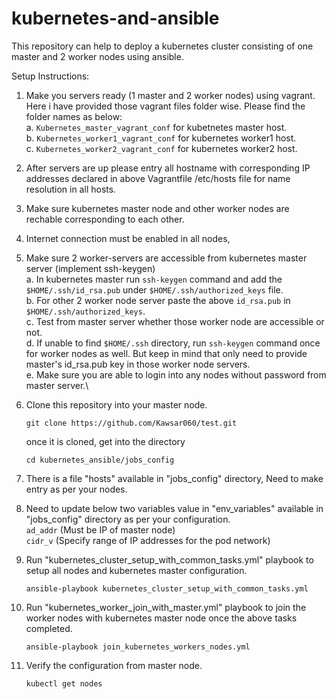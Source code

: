 # kubernetes-and-ansible
This repository can help to deploy a kubernetes cluster consisting of one master and 2 worker nodes using ansible. 


Setup Instructions:

1. Make you servers ready (1 master and 2 worker nodes) using vagrant. Here i have provided those vagrant files folder wise. Please find the folder names as below:\
     a. `Kubernetes_master_vagrant_conf` for kubetnetes master host.\
     b. `Kubernetes_worker1_vagrant_conf` for kubernetes worker1 host.\
     c. `Kubernetes_worker2_vagrant_conf` for kubernetes worker2 host.


2. After servers are up please entry all hostname with corresponding IP addresses declared in above Vagrantfile /etc/hosts file for name resolution in all hosts.
3. Make sure kubernetes master node and other worker nodes are rechable corresponding to each other.
4. Internet connection must be enabled in all nodes,
5. Make sure 2 worker-servers are accessible from kubernetes master server (implement ssh-keygen)\
     a. In kubernetes master run `ssh-keygen` command and add the `$HOME/.ssh/id_rsa.pub` under `$HOME/.ssh/authorized_keys` file.\
     b. For other 2 worker node server paste the above `id_rsa.pub` in `$HOME/.ssh/authorized_keys`.\
     c. Test from master server whether those worker node are accessible or not.\
     d. If unable to find `$HOME/.ssh` directory, run `ssh-keygen` command once for worker nodes as well. But keep in mind that only need to provide master's id_rsa.pub key in those worker node servers.\
     e. Make sure you are able to login into any nodes without password from master server.\
     
6. Clone this repository into your master node.
   
   `git clone https://github.com/Kawsar060/test.git`
   
   once it is cloned, get into the directory
   
   `cd kubernetes_ansible/jobs_config`

6. There is a file "hosts" available in "jobs_config" directory, Need to make entry as per your nodes.
7. Need to update below two variables value in "env_variables" available in "jobs_config" directory as per your configuration.\
   `ad_addr` (Must be IP of master node)\
   `cidr_v` (Specify range of IP addresses for the pod network)
   
9. Run "kubernetes_cluster_setup_with_common_tasks.yml" playbook to setup all nodes and kubernetes master configuration.

   `ansible-playbook kubernetes_cluster_setup_with_common_tasks.yml`
   
10. Run "kubernetes_worker_join_with_master.yml" playbook to join the worker nodes with kubernetes master node once the above tasks completed.

      `ansible-playbook join_kubernetes_workers_nodes.yml`

11. Verify the configuration from master node.

      `kubectl get nodes`

